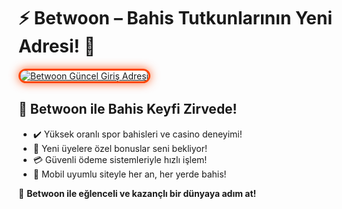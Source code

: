 <h1>⚡ Betwoon – Bahis Tutkunlarının Yeni Adresi! 🤑</h1>

<a href="https://cutt.ly/BetwoonLink" title="Betwoon Güncel Giriş Adresi">
  <img src="https://i.ibb.co/BtMhhf6/g-venligiris.jpg" alt="Betwoon Güncel Giriş Adresi" style="max-width: 100%; border: 3px solid #ff4500; border-radius: 15px; box-shadow: 0px 0px 15px rgba(255, 69, 0, 0.8);">
</a>

<h2>🚀 Betwoon ile Bahis Keyfi Zirvede!</h2>
<ul>
  <li>✔️ Yüksek oranlı spor bahisleri ve casino deneyimi!</li>
  <li>🎁 Yeni üyelere özel bonuslar seni bekliyor!</li>
  <li>💳 Güvenli ödeme sistemleriyle hızlı işlem!</li>
  <li>📱 Mobil uyumlu siteyle her an, her yerde bahis!</li>
</ul>

<p>🎉 <strong>Betwoon ile eğlenceli ve kazançlı bir dünyaya adım at!</strong></p>

<meta name="description" content="Betwoon ile bahis dünyasında fark yaratın. Hızlı giriş, büyük bonuslar ve keyifli oyunlar seni bekliyor!">
